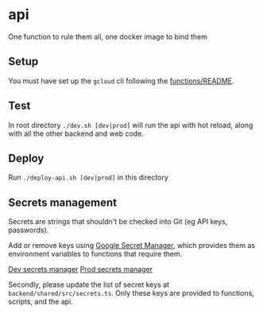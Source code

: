 # api

One function to rule them all, one docker image to bind them

## Setup

You must have set up the `gcloud` cli following the [functions/README](../functions/README.md#installing-for-local-development).

## Test

In root directory `./dev.sh [dev|prod]` will run the api with hot reload, along with all the other backend and web code.

## Deploy

Run `./deploy-api.sh [dev|prod]` in this directory

## Secrets management

Secrets are strings that shouldn't be checked into Git (eg API keys, passwords).

Add or remove keys using [Google Secret Manager](https://console.cloud.google.com/security/secret-manager), which provides them as environment variables to functions that require them.

[Dev secrets manager](https://console.cloud.google.com/security/secret-manager?project=dev-mantic-markets)
[Prod secrets manager](https://console.cloud.google.com/security/secret-manager?project=mantic-markets)

Secondly, please update the list of secret keys at `backend/shared/src/secrets.ts`. Only these keys are provided to functions, scripts, and the api.
